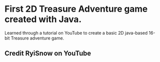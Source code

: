 # First 2D Treasure Adventure game created with Java.
Learned through a tutorial on YouTube to create a basic 2D java-based 16-bit Treasure adventure game.

## Credit RyiSnow on YouTube

